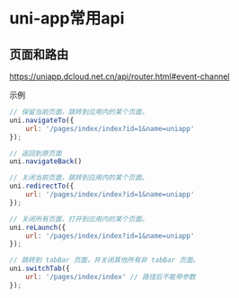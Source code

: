 # uni-app常用api

## 页面和路由

https://uniapp.dcloud.net.cn/api/router.html#event-channel

示例

```js
// 保留当前页面，跳转到应用内的某个页面，
uni.navigateTo({
    url: '/pages/index/index?id=1&name=uniapp'
});

// 返回到原页面
uni.navigateBack()

// 关闭当前页面，跳转到应用内的某个页面。
uni.redirectTo({
    url: '/pages/index/index?id=1&name=uniapp'
});

// 关闭所有页面，打开到应用内的某个页面。
uni.reLaunch({
    url: '/pages/index/index?id=1&name=uniapp'
});

// 跳转到 tabBar 页面，并关闭其他所有非 tabBar 页面。
uni.switchTab({
    url: '/pages/index/index' // 路径后不能带参数
});
```